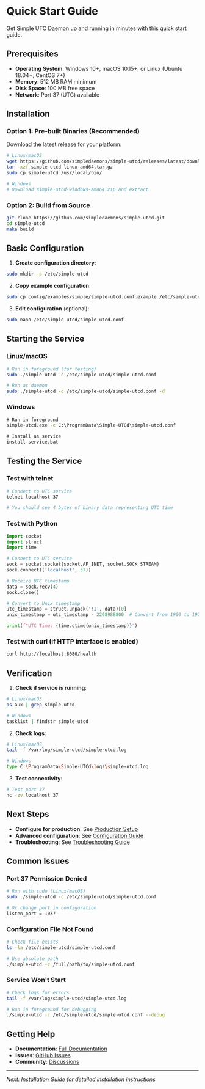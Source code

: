 # Quick Start Guide

Get Simple UTC Daemon up and running in minutes with this quick start guide.

## Prerequisites

- **Operating System**: Windows 10+, macOS 10.15+, or Linux (Ubuntu 18.04+, CentOS 7+)
- **Memory**: 512 MB RAM minimum
- **Disk Space**: 100 MB free space
- **Network**: Port 37 (UTC) available

## Installation

### Option 1: Pre-built Binaries (Recommended)

Download the latest release for your platform:

```bash
# Linux/macOS
wget https://github.com/simpledaemons/simple-utcd/releases/latest/download/simple-utcd-linux-amd64.tar.gz
tar -xzf simple-utcd-linux-amd64.tar.gz
sudo cp simple-utcd /usr/local/bin/

# Windows
# Download simple-utcd-windows-amd64.zip and extract
```

### Option 2: Build from Source

```bash
git clone https://github.com/simpledaemons/simple-utcd.git
cd simple-utcd
make build
```

## Basic Configuration

1. **Create configuration directory**:
```bash
sudo mkdir -p /etc/simple-utcd
```

2. **Copy example configuration**:
```bash
sudo cp config/examples/simple/simple-utcd.conf.example /etc/simple-utcd/simple-utcd.conf
```

3. **Edit configuration** (optional):
```bash
sudo nano /etc/simple-utcd/simple-utcd.conf
```

## Starting the Service

### Linux/macOS
```bash
# Run in foreground (for testing)
sudo ./simple-utcd -c /etc/simple-utcd/simple-utcd.conf

# Run as daemon
sudo ./simple-utcd -c /etc/simple-utcd/simple-utcd.conf -d
```

### Windows
```cmd
# Run in foreground
simple-utcd.exe -c C:\ProgramData\Simple-UTCd\simple-utcd.conf

# Install as service
install-service.bat
```

## Testing the Service

### Test with telnet
```bash
# Connect to UTC service
telnet localhost 37

# You should see 4 bytes of binary data representing UTC time
```

### Test with Python
```python
import socket
import struct
import time

# Connect to UTC service
sock = socket.socket(socket.AF_INET, socket.SOCK_STREAM)
sock.connect(('localhost', 37))

# Receive UTC timestamp
data = sock.recv(4)
sock.close()

# Convert to Unix timestamp
utc_timestamp = struct.unpack('!I', data)[0]
unix_timestamp = utc_timestamp - 2208988800  # Convert from 1900 to 1970 epoch

print(f"UTC Time: {time.ctime(unix_timestamp)}")
```

### Test with curl (if HTTP interface is enabled)
```bash
curl http://localhost:8080/health
```

## Verification

1. **Check if service is running**:
```bash
# Linux/macOS
ps aux | grep simple-utcd

# Windows
tasklist | findstr simple-utcd
```

2. **Check logs**:
```bash
# Linux/macOS
tail -f /var/log/simple-utcd/simple-utcd.log

# Windows
type C:\ProgramData\Simple-UTCd\logs\simple-utcd.log
```

3. **Test connectivity**:
```bash
# Test port 37
nc -zv localhost 37
```

## Next Steps

- **Configure for production**: See [Production Setup](../deployment/production.md)
- **Advanced configuration**: See [Configuration Guide](../configuration/README.md)
- **Troubleshooting**: See [Troubleshooting Guide](../troubleshooting/README.md)

## Common Issues

### Port 37 Permission Denied
```bash
# Run with sudo (Linux/macOS)
sudo ./simple-utcd -c /etc/simple-utcd/simple-utcd.conf

# Or change port in configuration
listen_port = 1037
```

### Configuration File Not Found
```bash
# Check file exists
ls -la /etc/simple-utcd/simple-utcd.conf

# Use absolute path
./simple-utcd -c /full/path/to/simple-utcd.conf
```

### Service Won't Start
```bash
# Check logs for errors
tail -f /var/log/simple-utcd/simple-utcd.log

# Run in foreground for debugging
./simple-utcd -c /etc/simple-utcd/simple-utcd.conf --debug
```

## Getting Help

- **Documentation**: [Full Documentation](../README.md)
- **Issues**: [GitHub Issues](https://github.com/simpledaemons/simple-utcd/issues)
- **Community**: [Discussions](https://github.com/simpledaemons/simple-utcd/discussions)

---

*Next: [Installation Guide](installation.md) for detailed installation instructions*
